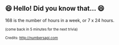 ## 😄 Hello! Did you know that... 😄
168 is the number of hours in a week, or 7 x 24 hours.

<sup>(come back in 5 minutes for the next trivia)</sup>


<sup>Credits: http://numbersapi.com</sup>
